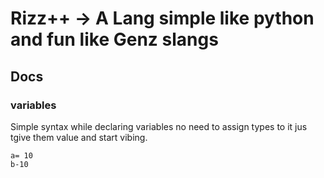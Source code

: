 # Rizz++ -> A Lang simple like python and fun like Genz slangs

## Docs

### variables

Simple syntax while declaring variables no need to assign types to it jus tgive them value and start vibing.

```rizz
a= 10
b-10
```
